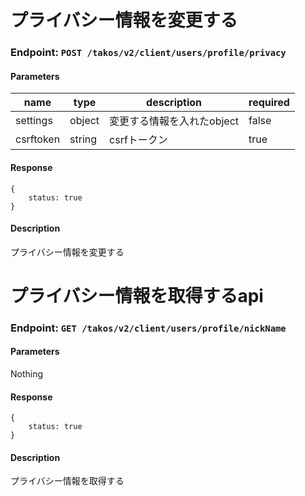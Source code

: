 # プライバシー情報を変更する

### Endpoint: `POST /takos/v2/client/users/profile/privacy`

#### Parameters

| name      | type   | description                | required |
| --------- | ------ | -------------------------- | -------- |
| settings  | object | 変更する情報を入れたobject | false    |
| csrftoken | string | csrfトークン               | true     |

#### Response

```
{
    status: true
}
```

#### Description

プライバシー情報を変更する

# プライバシー情報を取得するapi

### Endpoint: `GET /takos/v2/client/users/profile/nickName`

#### Parameters

Nothing

#### Response

```
{
    status: true
}
```

#### Description

プライバシー情報を取得する
